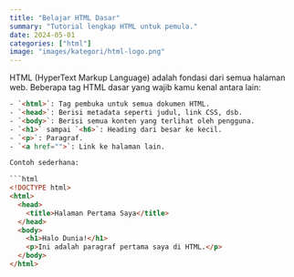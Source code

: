 ```yaml
---
title: "Belajar HTML Dasar"
summary: "Tutorial lengkap HTML untuk pemula."
date: 2024-05-01
categories: ["html"]
image: "images/kategori/html-logo.png"
---
```


HTML (HyperText Markup Language) adalah fondasi dari semua halaman web. Beberapa tag HTML dasar yang wajib kamu kenal antara lain:

```html
- `<html>`: Tag pembuka untuk semua dokumen HTML.
- `<head>`: Berisi metadata seperti judul, link CSS, dsb.
- `<body>`: Berisi semua konten yang terlihat oleh pengguna.
- `<h1>` sampai `<h6>`: Heading dari besar ke kecil.
- `<p>`: Paragraf.
- `<a href="">`: Link ke halaman lain.

Contoh sederhana:

```html
<!DOCTYPE html>
<html>
  <head>
    <title>Halaman Pertama Saya</title>
  </head>
  <body>
    <h1>Halo Dunia!</h1>
    <p>Ini adalah paragraf pertama saya di HTML.</p>
  </body>
</html>
